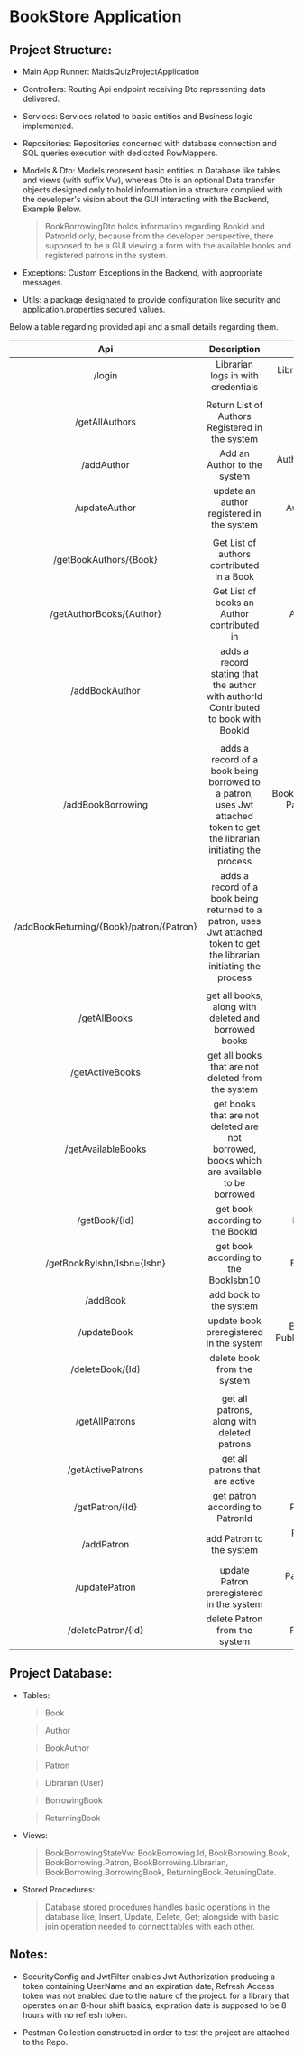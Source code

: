 
# BookStore Application

## Project Structure:

- Main App Runner: MaidsQuizProjectApplication

- Controllers: Routing Api endpoint receiving Dto representing data delivered.

- Services: Services related to basic entities and Business logic implemented.

- Repositories: Repositories concerned with database connection and SQL queries execution with dedicated RowMappers.

- Models & Dto: Models represent basic entities in Database like tables and views (with suffix Vw),
  whereas Dto is an optional Data transfer objects designed only to hold information in a structure complied with the developer's vision
  about the GUI interacting with the Backend, Example Below.
  > BookBorrowingDto holds information regarding BookId and PatronId only, because from the developer perspective,
  > there supposed to be a GUI viewing a form with the available books and registered patrons in the system.

- Exceptions: Custom Exceptions in the Backend, with appropriate messages.

- Utils: a package designated to provide configuration like security and application.properties secured values.

Below a table regarding provided api and a small details regarding them.

|                   Api                    |                                                       Description                                                       |                         Required Data                          |              Returned Data               |
|:----------------------------------------:|:-----------------------------------------------------------------------------------------------------------------------:|:--------------------------------------------------------------:|:----------------------------------------:|
|                  /login                  |                                           Librarian logs in with credentials                                            |             LibrarianDto (UserName, UserPassword)              |    Jwt Token for later authorization     |
|                                          |                                                                                                                         |                                                                |                                          |
|              /getAllAuthors              |                                     Return List of Authors Registered in the system                                     |                               /                                | List of Authors Registered in the system |
|                /addAuthor                |                                               Add an Author to the system                                               |                AuthorDto (First and Last Name)                 |       Message("Added Successfully)       |
|              /updateAuthor               |                                        update an author registered in the system                                        |                      Author updated Data                       |     Message("Updated Successfully")      |
|                                          |                                                                                                                         |                                                                |                                          |
|          /getBookAuthors/{Book}          |                                        Get List of authors contributed in a Book                                        |                       BookId as Integer                        |  BookAuthorsList(BookId, [AuthorList])   |
|         /getAuthorBooks/{Author}         |                                       Get List of books an Author contributed in                                        |                      AuthorId as Integer                       |  BookAuthorsList(AuthorId, [BookList])   |
|              /addBookAuthor              |                   adds a record stating that the author with authorId Contributed to book with BookId                   |                         BookAuthorDto                          |       Message("Added Successfully)       |
|                                          |                                                                                                                         |                                                                |                                          |
|            /addBookBorrowing             | adds a record of a book being borrowed to a patron, uses Jwt attached token to get the librarian initiating the process | BookBorrowingDto(BookId, PatronId, LibrarianId, BorrowingDate) |       Message("Added Successfully)       |
| /addBookReturning/{Book}/patron/{Patron} | adds a record of a book being returned to a patron, uses Jwt attached token to get the librarian initiating the process |                        BookId, PatronId                        |     Message("Updated Successfully")      |
|                                          |                                                                                                                         |                                                                |                                          |
|               /getAllBooks               |                                  get all books, along with deleted and borrowed books                                   |                               /                                |              List of books               |
|             /getActiveBooks              |                                   get all books that are not deleted from the system                                    |                               /                                |              List of books               |
|            /getAvailableBooks            |                get books that are not deleted are not borrowed, books which are available to be borrowed                |                               /                                |              List of books               |
|              /getBook/{Id}               |                                            get book according to the BookId                                             |                       BookID as Integer                        |                   Book                   |
|        /getBookByIsbn/Isbn={Isbn}        |                                          get book according to the BookIsbn10                                           |                       BookIsbn as String                       |                   Book                   |
|                 /addBook                 |                                                 add book to the system                                                  |               Book(Title, Isbn, PublicationDate)               |       Message("Added Successfully)       |
|               /updateBook                |                                         update book preregistered in the system                                         |        Book(Id, Title, Isbn, PublicationDate, IsActive)        |     Message("Updated Successfully")      |
|             /deleteBook/{Id}             |                                               delete book from the system                                               |                       BookId as Integer                        |     Message("Updated Successfully")      |
|                                          |                                                                                                                         |                                                                |                                          |
|              /getAllPatrons              |                                       get all patrons, along with deleted patrons                                       |                               /                                |             List of Patrons              |
|            /getActivePatrons             |                                             get all patrons that are active                                             |                               /                                |             List of Patrons              |
|             /getPatron/{Id}              |                                            get patron according to PatronId                                             |                      PatronId as Integer                       |                  Patron                  |
|                /addPatron                |                                                add Patron to the system                                                 |        Patron(FirstName, LastName, Email, PhoneNumber)         |      Message("Added Successfully")       |
|              /updatePatron               |                                        update Patron preregistered in the system                                        |      Patron(Id, FirstName, LastName, Email, PhoneNumber)       |     Message("Updated Successfully")      |
|            /deletePatron/{Id}            |                                              delete Patron from the system                                              |                      PatronId as Integer                       |     Message("Updated Successfully")      |


## Project Database:

- Tables:
  > Book

  > Author

  > BookAuthor

  > Patron

  > Librarian (User)

  > BorrowingBook

  > ReturningBook

- Views:
  > BookBorrowingStateVw: BookBorrowing.Id, BookBorrowing.Book, BookBorrowing.Patron, BookBorrowing.Librarian, BookBorrowing.BorrowingBook, ReturningBook.RetuningDate.

- Stored Procedures:
  > Database stored procedures handles basic operations in the database like, Insert, Update, Delete, Get; alongside with basic join operation needed to connect tables with each other.

## Notes:

- SecurityConfig and JwtFilter enables Jwt Authorization producing a token containing UserName and an expiration date, Refresh Access token was not enabled due to the nature of the project.
for a library that operates on an 8-hour shift basics, expiration date is supposed to be 8 hours with no refresh token.

- Postman Collection constructed in order to test the project are attached to the Repo.
